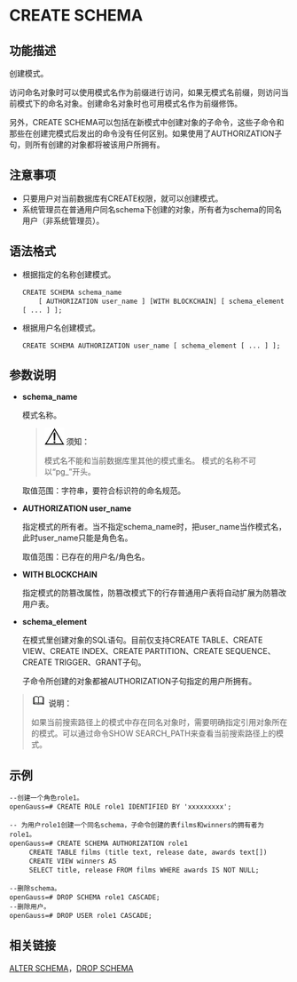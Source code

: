 # CREATE SCHEMA<a name="ZH-CN_TOPIC_0289901000"></a>

## 功能描述<a name="zh-cn_topic_0283137491_zh-cn_topic_0237122113_zh-cn_topic_0059777945_s8496918cf41f499098fc49523f02b0d8"></a>

创建模式。

访问命名对象时可以使用模式名作为前缀进行访问，如果无模式名前缀，则访问当前模式下的命名对象。创建命名对象时也可用模式名作为前缀修饰。

另外，CREATE SCHEMA可以包括在新模式中创建对象的子命令，这些子命令和那些在创建完模式后发出的命令没有任何区别。如果使用了AUTHORIZATION子句，则所有创建的对象都将被该用户所拥有。

## 注意事项<a name="zh-cn_topic_0283137491_zh-cn_topic_0237122113_zh-cn_topic_0059777945_s438fd9a3c5b84d16b7810533d50c71b9"></a>

-   只要用户对当前数据库有CREATE权限，就可以创建模式。
-   系统管理员在普通用户同名schema下创建的对象，所有者为schema的同名用户（非系统管理员）。

## 语法格式<a name="zh-cn_topic_0283137491_zh-cn_topic_0237122113_zh-cn_topic_0059777945_sf8fcd5db414748bcaa6b2f79f6247377"></a>

-   根据指定的名称创建模式。

    ```
    CREATE SCHEMA schema_name 
        [ AUTHORIZATION user_name ] [WITH BLOCKCHAIN] [ schema_element [ ... ] ];
    ```

-   根据用户名创建模式。

    ```
    CREATE SCHEMA AUTHORIZATION user_name [ schema_element [ ... ] ];
    ```


## 参数说明<a name="zh-cn_topic_0283137491_zh-cn_topic_0237122113_zh-cn_topic_0059777945_s9930d6a2a74b406980e00129b1f4fe2c"></a>

-   **schema\_name**

    模式名称。

    >![](public_sys-resources/icon-notice.gif) **须知：** 
    >
    >模式名不能和当前数据库里其他的模式重名。
    >模式的名称不可以“pg\_”开头。

    取值范围：字符串，要符合标识符的命名规范。

-   **AUTHORIZATION user\_name**

    指定模式的所有者。当不指定schema\_name时，把user\_name当作模式名，此时user\_name只能是角色名。

    取值范围：已存在的用户名/角色名。

-   **WITH BLOCKCHAIN**

    指定模式的防篡改属性，防篡改模式下的行存普通用户表将自动扩展为防篡改用户表。

-   **schema\_element**

    在模式里创建对象的SQL语句。目前仅支持CREATE TABLE、CREATE VIEW、CREATE INDEX、CREATE PARTITION、CREATE SEQUENCE、CREATE TRIGGER、GRANT子句。

    子命令所创建的对象都被AUTHORIZATION子句指定的用户所拥有。


>![](public_sys-resources/icon-note.gif) **说明：** 
>
>如果当前搜索路径上的模式中存在同名对象时，需要明确指定引用对象所在的模式。可以通过命令SHOW SEARCH\_PATH来查看当前搜索路径上的模式。

## 示例<a name="zh-cn_topic_0283137491_zh-cn_topic_0237122113_zh-cn_topic_0059777945_s05e72232af5e4507aad1511c025d7617"></a>

```
--创建一个角色role1。
openGauss=# CREATE ROLE role1 IDENTIFIED BY 'xxxxxxxxx';

-- 为用户role1创建一个同名schema，子命令创建的表films和winners的拥有者为role1。
openGauss=# CREATE SCHEMA AUTHORIZATION role1
     CREATE TABLE films (title text, release date, awards text[])      
     CREATE VIEW winners AS         
     SELECT title, release FROM films WHERE awards IS NOT NULL;

--删除schema。
openGauss=# DROP SCHEMA role1 CASCADE;
--删除用户。
openGauss=# DROP USER role1 CASCADE;
```

## 相关链接<a name="zh-cn_topic_0283137491_zh-cn_topic_0237122113_zh-cn_topic_0059777945_sf210cb55e4884955b9809f27c7c55ce9"></a>

[ALTER SCHEMA](ALTER-SCHEMA.md)，[DROP SCHEMA](DROP-SCHEMA.md)

